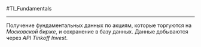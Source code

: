 #TI_Fundamentals
___

Получение фундаментальных данных по акциям, которые торгуются на *Московской бирже*, и сохранение в базу данных. 
Данные добываются через *API Tinkoff Invest*.